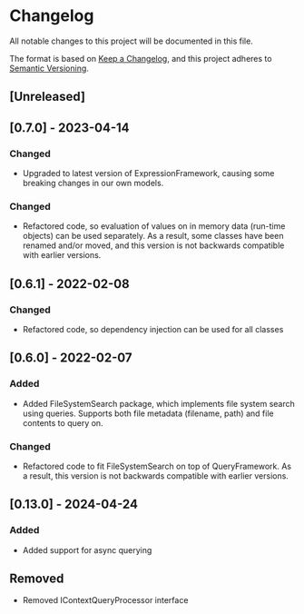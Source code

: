 # Changelog
All notable changes to this project will be documented in this file.

The format is based on [Keep a Changelog](https://keepachangelog.com/en/1.0.0/),
and this project adheres to [Semantic Versioning](https://semver.org/spec/v2.0.0.html).

## [Unreleased]

## [0.7.0] - 2023-04-14

### Changed
- Upgraded to latest version of ExpressionFramework, causing some breaking changes in our own models.

### Changed
- Refactored code, so evaluation of values on in memory data (run-time objects) can be used separately. As a result, some classes have been renamed and/or moved, and this version is not backwards compatible with earlier versions.

## [0.6.1] - 2022-02-08

### Changed
- Refactored code, so dependency injection can be used for all classes

## [0.6.0] - 2022-02-07

### Added
- Added FileSystemSearch package, which implements file system search using queries. Supports both file metadata (filename, path) and file contents to query on.

### Changed
- Refactored code to fit FileSystemSearch on top of QueryFramework. As a result, this version is not backwards compatible with earlier versions.

## [0.13.0] - 2024-04-24

### Added
- Added support for async querying

## Removed
- Removed IContextQueryProcessor interface